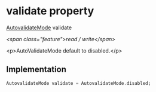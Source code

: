 


# validate property







[AutovalidateMode](https:api.flutter.dev/flutter/widgets/AutovalidateMode.html) validate
  
_\<span class="feature"\>read / write\</span\>_



\<p\>AutoValidateMode default to disabled.\</p\>



## Implementation

```dart
AutovalidateMode validate = AutovalidateMode.disabled;
```








